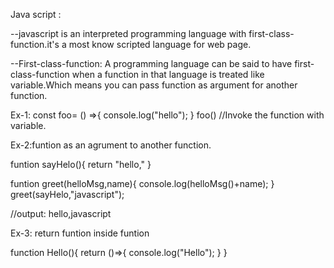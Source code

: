 Java script :

--javascript is an interpreted programming language with first-class-function.it's a most know scripted language for web page.

--First-class-function: A programming language can be said to have first-class-function when a function in that language is treated like variable.Which means you can pass function as argument for another function.

Ex-1:
const  foo= () =>{
console.log("hello");
}
foo() //Invoke the function with variable.

Ex-2:funtion as an agrument to another function.

funtion sayHelo(){
    return "hello,"
}

funtion greet(helloMsg,name){
    console.log(helloMsg()+name);
}
greet(sayHelo,"javascript");

//output: hello,javascript

Ex-3: return funtion inside funtion

function Hello(){
    return ()=>{
        console.log("Hello");
    }
}